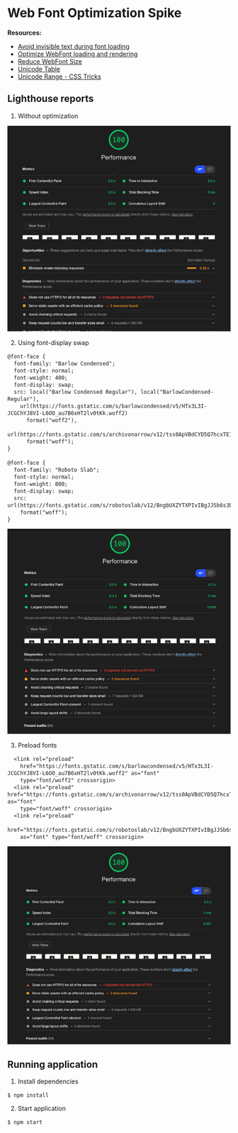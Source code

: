 # Web Font Optimization Spike

**Resources:**

- [Avoid invisible text during font loading](https://web.dev/avoid-invisible-text/)
- [Optimize WebFont loading and rendering](https://web.dev/optimize-webfont-loading/)
- [Reduce WebFont Size](https://web.dev/reduce-webfont-size/)
- [Unicode Table](https://unicode-table.com/en/)
- [Unicode Range - CSS Tricks](https://css-tricks.com/almanac/properties/u/unicode-range/#:~:text=unicode%2Drange%20%7C%20CSS%2DTricks&text=The%20unicode%2Drange%20property%20in,supported%20by%20the%20font%20face.)

## Lighthouse reports

1. Without optimization

![Report initial](public/img/report-initial.png)

2. Using font-display swap

```
@font-face {
  font-family: "Barlow Condensed";
  font-style: normal;
  font-weight: 400;
  font-display: swap;
  src: local("Barlow Condensed Regular"), local("BarlowCondensed-Regular"),
    url(https://fonts.gstatic.com/s/barlowcondensed/v5/HTx3L3I-JCGChYJ8VI-L6OO_au7B6xHT2lv0tKk.woff2)
      format("woff2"),
    url(https://fonts.gstatic.com/s/archivonarrow/v12/tss0ApVBdCYD5Q7hcxTE1ArZ0Yb0.woff)
      format("woff");
}

@font-face {
  font-family: "Roboto Slab";
  font-style: normal;
  font-weight: 800;
  font-display: swap;
  src: url(https://fonts.gstatic.com/s/robotoslab/v12/BngbUXZYTXPIvIBgJJSb6s3BzlRRfKOFbvjoDIOmb2RlV9Su1cai.woff)
    format("woff");
}
```

![Report initial](public/img/report-font-swap.png)

3. Preload fonts

```
  <link rel="preload"
    href="https://fonts.gstatic.com/s/barlowcondensed/v5/HTx3L3I-JCGChYJ8VI-L6OO_au7B6xHT2lv0tKk.woff2" as="font"
    type="font/woff2" crossorigin>
  <link rel="preload" href="https://fonts.gstatic.com/s/archivonarrow/v12/tss0ApVBdCYD5Q7hcxTE1ArZ0Yb0.woff" as="font"
    type="font/woff" crossorigin>
  <link rel="preload"
    href="https://fonts.gstatic.com/s/robotoslab/v12/BngbUXZYTXPIvIBgJJSb6s3BzlRRfKOFbvjoDIOmb2RlV9Su1cai.woff"
    as="font" type="font/woff" crossorigin>
```

![Report initial](public/img/report-using-preload.png)

## Running application

1. Install dependencies

```
$ npm install
```

2. Start application

```
$ npm start
```
